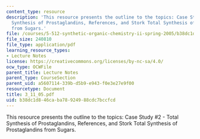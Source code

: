 ```yaml
---
content_type: resource
description: 'This resource presents the outline to the topics: Case Study #2 - Total
  Synthesis of Prostaglandins, References, and Stork Total Synthesis of Prostaglandins
  from Sugars.'
file: /courses/5-512-synthetic-organic-chemistry-ii-spring-2005/b38dc1d846caba78924988cdc7bccfcd_3_11_05.pdf
file_size: 240810
file_type: application/pdf
learning_resource_types:
- Lecture Notes
license: https://creativecommons.org/licenses/by-nc-sa/4.0/
ocw_type: OCWFile
parent_title: Lecture Notes
parent_type: CourseSection
parent_uid: a5607114-339b-d5b9-e943-f0e3e27e9f00
resourcetype: Document
title: 3_11_05.pdf
uid: b38dc1d8-46ca-ba78-9249-88cdc7bccfcd
---
```

This resource presents the outline to the topics: Case Study #2 - Total Synthesis of Prostaglandins, References, and Stork Total Synthesis of Prostaglandins from Sugars.
